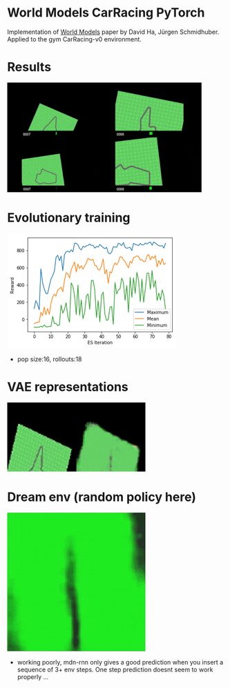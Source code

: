# World Models CarRacing PyTorch

 Implementation of [World Models](https://arxiv.org/abs/1803.10122) paper by David Ha, Jürgen Schmidhuber.<br />
 Applied to the gym CarRacing-v0 environment.
 
 # Results
 
 ![runs](https://github.com/Hauf3n/World-Models-CarRacing-PyTorch/blob/master/media/runs.gif)
 
 # Evolutionary training
 
 ![es](https://github.com/Hauf3n/World-Models-CarRacing-PyTorch/blob/master/media/es.png)
 - pop size:16, rollouts:18
 
 # VAE representations
 
 ![vae](https://github.com/Hauf3n/World-Models-CarRacing-PyTorch/blob/master/media/vae.gif)
 
 # Dream env (random policy here)
 
 ![dream](https://github.com/Hauf3n/World-Models-CarRacing-PyTorch/blob/master/media/dream_r.gif)
 
 - working poorly, mdn-rnn only gives a good prediction when you insert a sequence of 3+ env steps.
 One step prediction doesnt seem to work properly ...
